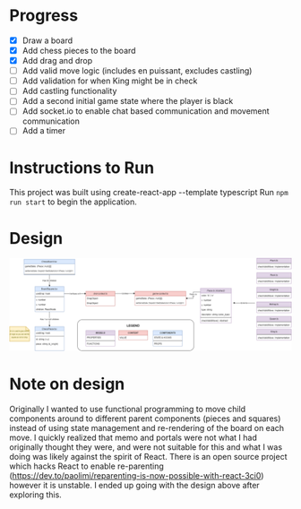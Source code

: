 # Progress

- [x] Draw a board
- [x] Add chess pieces to the board
- [x] Add drag and drop
- [ ] Add valid move logic (includes en puissant, excludes castling)
- [ ] Add validation for when King might be in check
- [ ] Add castling functionality
- [ ] Add a second initial game state where the player is black
- [ ] Add socket.io to enable chat based communication and movement communication
- [ ] Add a timer

# Instructions to Run

This project was built using create-react-app --template typescript
Run `npm run start` to begin the application.

# Design


![](documentation/design.png)


# Note on design

Originally I wanted to use functional programming to move child components around to different parent components (pieces
and squares) instead of using state management and re-rendering of the board on each move. I quickly realized that memo
and portals were not what I had originally thought they were, and were not suitable for this and what I was doing was
likely against the spirit of React. There is an open source project which hacks React to enable
re-parenting  (https://dev.to/paolimi/reparenting-is-now-possible-with-react-3ci0) however it is unstable. I ended up going with the design above after exploring this.


